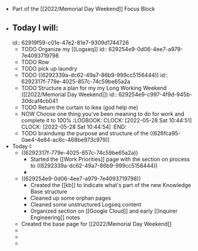 - Part of the [[2022/Memorial Day Weekend]] Focus Block
- ## Today I will:
  id:: 62919f59-c01e-47e2-81e7-9309d1744726
	- TODO Organize my [[Logseq]]
	  id:: 629254e9-0d06-4ee7-a979-7e4093719798
	- TODO Row
	- TODO pick up laundry
	- TODO ((6292339a-dc62-49a7-86b9-999cc5156444))
	  id:: 6292317f-779e-4025-857c-74c59be65a2a
	- TODO Structure a plan for my my Long Working Weekend ([[2022/Memorial Day Weekend]])
	  id:: 629254e9-c997-4f9d-945b-30dcaf4cb041
	- TODO Return the curtain to ikea (god help me)
	- NOW Choose one thing you've been meaning to do for work and complete it to 100%
	  :LOGBOOK:
	  CLOCK: [2022-05-28 Sat 10:44:51]
	  CLOCK: [2022-05-28 Sat 10:44:54]
	  :END:
	- TODO braindump the purpose and structure of the ((626fca95-0ae4-4e84-ac6c-468be973c979))
- Today I:
	- ((6292317f-779e-4025-857c-74c59be65a2a))
		- Started the [[Work Priorities]] page with the section on process to ((6292339a-dc62-49a7-86b9-999cc5156444))
		-
	- ((629254e9-0d06-4ee7-a979-7e4093719798))
		- Created the [[kb]] to indicate what's part of the new Knowledge Base structure
		- Cleaned up some orphan pages
		- Cleaned some unstructured Logseq content
		- Organized section on [[Google Cloud]] and early [[Inquirer Engineering]] notes
	- Created the base page for [[2022/Memorial Day Weekend]]
	-
	-
	-
